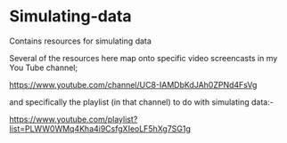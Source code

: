 # Simulating-data
Contains resources for simulating data

Several of the resources here map onto specific video screencasts in my You Tube channel; 

https://www.youtube.com/channel/UC8-IAMDbKdJAh0ZPNd4FsVg

and specifically the playlist (in that channel) to do with simulating data:-

https://www.youtube.com/playlist?list=PLWW0WMq4Kha4i9CsfgXIeoLF5hXg7SG1g
